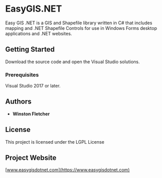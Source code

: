 # EasyGIS.NET

Easy GIS .NET is a GIS and Shapefile library written in C# that includes mapping and .NET Shapefile Controls for use in Windows Forms desktop applications and .NET websites. 

## Getting Started

Download the source code and open the Visual Studio solutions. 

### Prerequisites

Visual Studio 2017 or later.

## Authors

* **Winston Fletcher** 

## License

This project is licensed under the LGPL License 

## Project Website

[www.easygisdotnet.com](https://www.easygisdotnet.com)
